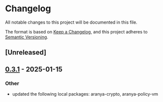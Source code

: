 # Changelog

All notable changes to this project will be documented in this file.

The format is based on [Keep a Changelog](https://keepachangelog.com/en/1.0.0/),
and this project adheres to [Semantic Versioning](https://semver.org/spec/v2.0.0.html).

## [Unreleased]

## [0.3.1](https://github.com/aranya-project/aranya-core/compare/aranya-envelope-ffi-v0.3.0...aranya-envelope-ffi-v0.3.1) - 2025-01-15

### Other

- updated the following local packages: aranya-crypto, aranya-policy-vm
